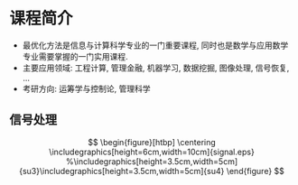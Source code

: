# 课程简介

- 最优化方法是信息与计算科学专业的一门重要课程, 同时也是数学与应用数学专业需要掌握的一门实用课程.
- 主要应用领域: 工程计算, 管理金融, 机器学习, 数据挖掘, 图像处理, 信号恢复, ...
- 考研方向: 运筹学与控制论, 管理科学

## 信号处理

$$
\begin{figure}[htbp]
\centering
\includegraphics[height=6cm,width=10cm]{signal.eps}
%\includegraphics[height=3.5cm,width=5cm]{su3}\includegraphics[height=3.5cm,width=5cm]{su4}
\end{figure}
$$
